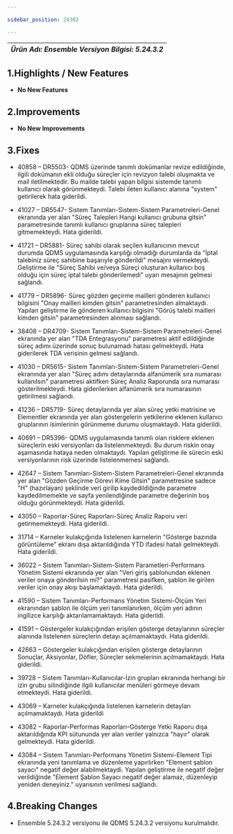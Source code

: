 ```yaml
---

sidebar_position: 24302

---
```

| ***Ürün Adı: Ensemble   Versiyon Bilgisi: 5.24.3.2*** |
|-----------------------------------------------|

## 1.Highlights / New Features

- **No New Features**

## 2.Improvements

- **No New Improvements**

## 3.Fixes

- 40858 – DR5503- QDMS üzerinde tanımlı dokümanlar revize edildiğinde, ilgili dokümanın ekli olduğu süreçler için revizyon talebi oluşmakta ve mail iletilmektedir. Bu mailde talebi yapan bilgisi sistemde tanımlı kullanıcı olarak görünmekteydi. Talebi ileten kullanıcı alanına "system" getirilerek hata giderildi.

- 41027 – DR5547- Sistem Tanımları-Sistem-Sistem Parametreleri-Genel ekranında yer alan "Süreç Talepleri Hangi kullanıcı grubuna gitsin" parametresinde tanımlı kullanıcı gruplarına süreç talepleri gitmemekteydi. Hata giderildi.

- 41721 – DR5881- Süreç sahibi olarak seçilen kullanıcının mevcut durumda QDMS uygulamasında karşılığı olmadığı durumlarda da "İptal talebiniz süreç sahibine başarıyle gönderildi" mesajını vermekteydi. Geliştirme ile "Süreç Sahibi ve/veya Süreçi oluşturan kullanıcı boş olduğu için süreç iptal talebi gönderilemedi" uyarı mesajının gelmesi sağlandı.

- 41779 – DR5896- Süreç gözden geçirme mailleri gönderen kullanıcı bilgisini "Onay mailleri kimden gitsin" parametresinden almaktaydı. Yapılan geliştirme ile gönderen kullanıcı bilgisini "Görüş talebi mailleri kimden gitsin" parametresinden alınması sağlandı.

- 38408 – DR4709- Sistem Tanımları-Sistem-Sistem Parametreleri-Genel ekranında yer alan "TDA Entegrasyonu" parametresi aktif edildiğinde süreç adımı üzerinde sonuç bulunamadı hatası gelmekteydi. Hata giderilerek TDA verisinin gelmesi sağlandı.

- 41030 – DR5615- Sistem Tanımları-Sistem-Sistem Parametreleri-Genel ekranında yer alan "Süreç adımı detaylarında alfanümerik sıra numarası kullanılsın" parametresi aktifken Süreç Analiz Raporunda sıra numarası gösterilmekteydi. Hata giderilerken alfanümerik sıra numarasının getirilmesi sağlandı.

- 41236 – DR5719- Süreç detaylarında yer alan süreç yetki matrisine ve Elementler ekranında yer alan göstergelerin yetkilerine eklenen kullanıcı gruplarının isimlerinin görünmeme durumu oluşmaktaydı. Hata giderildi.

- 40691 – DR5396- QDMS uygulamasında tanımlı olan risklere eklenen süreçlerin eski versiyonları da listelenmekteydi. Bu durum riskin onay aşamasında hataya neden olmaktaydı. Yapılan geliştirme ile sürecin eski versiyonlarının risk üzerinde listelenmemesi sağlandı.

- 42647 – Sistem Tanımları-Sistem-Sistem Parametreleri-Genel ekranında yer alan "Gözden Geçirme Görevi Kime Gitsin" parametresine sadece "H" (hazırlayan) şeklinde veri girilip kaydedildiğinde parametre kaydedilmemekte ve sayfa yenilendiğinde parametre değerinin boş olduğu görünmekteydi. Hata giderildi.

- 43050 – Raporlar-Süreç Raporları-Süreç Analiz Raporu veri getirmemekteydi. Hata giderildi.

- 31714 – Karneler kulakçığında listelenen karnelerin "Gösterge bazında görüntüleme" ekranı dışa aktarıldığında YTD ifadesi hatalı gelmekteydi. Hata giderildi.

- 36022 – Sistem Tanımları-Sistem-Sistem Parametleri-Performans Yönetim Sistemi ekranında yer alan "Veri giriş şablonundan eklenen veriler onaya gönderilsin mi?" parametresi pasifken, şablon ile girilen veriler için onay akışı başlamaktaydı. Hata giderildi.

- 41590 – Sistem Tanımları-Performans Yönetim Sistemi-Ölçüm Yeri ekranından şablon ile ölçüm yeri tanımlanırken, ölçüm yeri adının ingilizce karşılığı aktarılamamaktaydı. Hata giderildi.

- 41591 – Göstergeler kulakçığından erişilen gösterge detaylarının süreçler alanında listelenen süreçlerin detayı açılmamaktaydı. Hata giderildi.

- 42663 – Göstergeler kulakçığından erişilen gösterge detaylarının Sonuçlar, Aksiyonlar, Döfler, Süreçler sekmelerinin açılmamaktaydı. Hata giderildi.

- 39728 – Sistem Tanımları-Kullanıcılar-İzin grupları ekranında herhangi bir izin grubu silindiğinde ilgili kullanıcılar menüleri görmeye devam etmekteydi. Hata giderildi.

- 43069 – Karneler kulakçığında listelenen karnelerin detayları açılmamaktaydı. Hata giderildi

- 43082 – Raporlar-Performas Raporları-Gösterge Yetki Raporu dışa aktarıldığında KPI sütununda yer alan veriler yalnızca "hayır" olarak gelmekteydi. Hata giderildi.

- 43084 – Sistem Tanımları-Performans Yönetim Sistemi-Element Tipi ekranında yeni tanımlama ve düzenleme yapırlırken "Element şablon sayacı" negatif değer alabilmektaydi. Yapılan geliştirme ile negatif değer verildiğinde "Element Şablon Sayacı negatif değer alamaz, düzenleyip yeniden deneyiniz." uyarısının verilmesi sağlandı.

## 4.Breaking Changes

- Ensemble 5.24.3.2 versiyonu ile QDMS 5.24.3.2 versiyonu kurulmalıdır.

